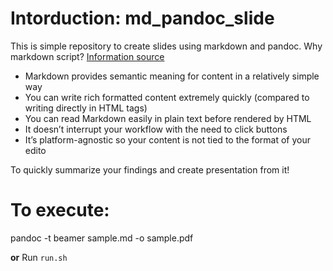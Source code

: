 # Intorduction: md_pandoc_slide
This is simple repository to create slides using markdown and pandoc. Why markdown script? [Information source](https://hackernoon.com/pros-and-cons-of-using-markdown-for-technical-writing-34f277418a8a)
- Markdown provides semantic meaning for content in a relatively simple way
- You can write rich formatted content extremely quickly (compared to writing directly in HTML tags)
- You can read Markdown easily in plain text before rendered by HTML
- It doesn’t interrupt your workflow with the need to click buttons
- It’s platform-agnostic so your content is not tied to the format of your edito

To quickly summarize your findings and create presentation from it!

# To execute:
pandoc -t beamer sample.md -o sample.pdf

**or**
Run `run.sh`
